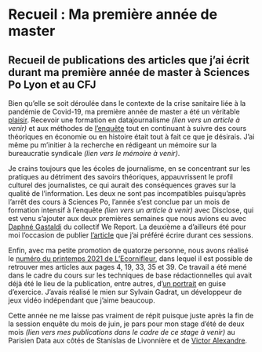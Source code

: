 # Recueil : Ma première année de master
## Recueil de publications des articles que j’ai écrit durant ma première année de master à Sciences Po Lyon et au CFJ
Bien qu’elle se soit déroulée dans le contexte de la crise sanitaire liée à la pandémie de Covid-19, ma première année de master a été un véritable [plaisir](https://twitter.com/EcornifleurL/status/1380876163724283910). Recevoir une formation en datajournalisme *(lien vers un article à venir)* et aux méthodes de [l’enquête](https://lecornifleur.fr/la-crise-sanitaire-revelatrice-de-la-precarite-numerique-etudiante/) tout en continuant à suivre des cours théoriques en économie ou en histoire était tout à fait ce que je désirais. J’ai même pu m’initier à la recherche en rédigeant un mémoire sur la bureaucratie syndicale *(lien vers le mémoire à venir)*.

Je crains toujours que les écoles de journalisme, en se concentrant sur les pratiques au détriment des savoirs théoriques, appauvrissent le profil culturel des journalistes, ce qui aurait des conséquences graves sur la qualité de l’information. Les deux ne sont pas incompatibles puisqu’après l’arrêt des cours à Sciences Po, l’année s’est conclue par un mois de formation intensif à l’enquête *(lien vers un article à venir)* avec Disclose, qui est venu s’ajouter aux deux premières semaines que nous avions eu avec [Daphné Gastaldi](https://twitter.com/daphnegastaldi) du collectif We Report. La deuxième a d’ailleurs été pour moi l’occasion de publier [l’article](https://lecornifleur.fr/en-immersion-1-6-une-semaine-de-libre/) que j’ai préféré écrire durant ces sessions.

Enfin, avec ma petite promotion de quatorze personne, nous avons réalisé le [numéro du printemps 2021 de L’Ecornifleur](https://lecornifleur.fr/wp-content/uploads/2021/05/ecornifleur-printemps-2021.pdf), dans lequel il est possible de retrouver mes articles aux pages 4, 19, 33, 35 et 39. Ce travail a été mené dans le cadre du cours sur les techniques de base rédactionnelles qui avait déjà été le lieu de la publication, entre autres, d’[un portrait](https://lecornifleur.fr/sylvain-gadrat-le-papa-de-super-tilt-bro/) en guise d’exercice. J’avais réalisé le mien sur Sylvain Gadrat, un développeur de jeux vidéo indépendant que j’aime beaucoup.

Cette année ne me laisse pas vraiment de répit puisque juste après la fin de la session enquête du mois de juin, je pars pour mon stage d’été de deux mois *(lien vers mes publications dans le cadre de ce stage à venir)* au Parisien Data aux côtés de Stanislas de Livonnière et de [Victor Alexandre](https://twitter.com/humeursdevictor).
